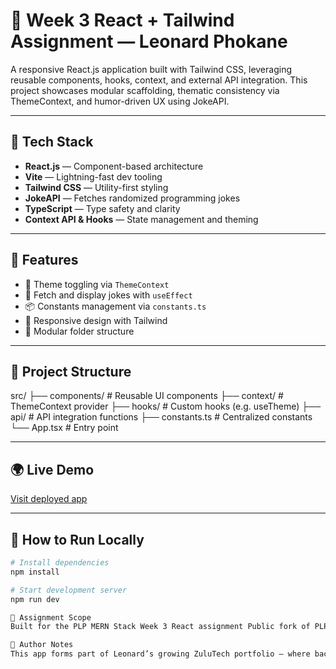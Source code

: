 # 🌟 Week 3 React + Tailwind Assignment — Leonard Phokane

A responsive React.js application built with Tailwind CSS, leveraging reusable components, hooks, context, and external API integration. This project showcases modular scaffolding, thematic consistency via ThemeContext, and humor-driven UX using JokeAPI.

---

## 🚀 Tech Stack

- **React.js** — Component-based architecture
- **Vite** — Lightning-fast dev tooling
- **Tailwind CSS** — Utility-first styling
- **JokeAPI** — Fetches randomized programming jokes
- **TypeScript** — Type safety and clarity
- **Context API & Hooks** — State management and theming

---

## 🧩 Features

- 🌈 Theme toggling via `ThemeContext`
- 🤹 Fetch and display jokes with `useEffect`
- 📦 Constants management via `constants.ts`
- 💅 Responsive design with Tailwind
- 🧱 Modular folder structure

---

## 📁 Project Structure

src/ ├── components/ # Reusable UI components ├── context/ # ThemeContext provider ├── hooks/ # Custom hooks (e.g. useTheme) ├── api/ # API integration functions ├── constants.ts # Centralized constants └── App.tsx # Entry point


---

## 🌍 Live Demo

[Visit deployed app](https://your-vercel-url.vercel.app)

---

## 🧪 How to Run Locally

```bash
# Install dependencies
npm install

# Start development server
npm run dev

📜 Assignment Scope
Built for the PLP MERN Stack Week 3 React assignment Public fork of PLP Classroom Repo

📌 Author Notes
This app forms part of Leonard’s growing ZuluTech portfolio — where backend logic meets frontend charm, and modularity is more than a buzzword. Built with resilience, tested with laughter.
